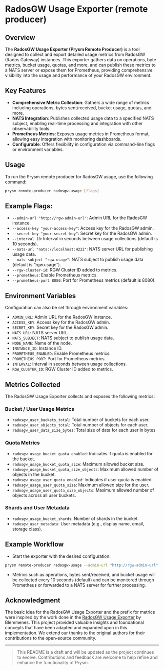 # RadosGW Usage Exporter (remote producer)

## Overview

The **RadosGW Usage Exporter (Prysm Remote Producer)** is a tool designed to collect and export
detailed usage metrics from RadosGW (Rados Gateway) instances. This exporter gathers data on
operations, byte metrics, bucket usage, quotas, and more, and can publish these metrics to a NATS
server or expose them for Prometheus, providing comprehensive visibility into the usage and
performance of your RadosGW environment.

## Key Features

- **Comprehensive Metric Collection**: Gathers a wide range of metrics including operations, bytes
  sent/received, bucket usage, quotas, and more.
- **NATS Integration**: Publishes collected usage data to a specified NATS subject, enabling
  real-time processing and integration with other observability tools.
- **Prometheus Metrics**: Exposes usage metrics in Prometheus format, allowing easy integration with
  monitoring dashboards.
- **Configurable**: Offers flexibility in configuration via command-line flags or environment
  variables.

## Usage

To run the Prysm remote producer for RadosGW usage, use the following command:

```bash
prysm remote-producer radosgw-usage [flags]
```

## Example Flags:

- `--admin-url "http://rgw-admin-url"`: Admin URL for the RadosGW instance.
- `--access-key "your-access-key"`: Access key for the RadosGW admin.
- `--secret-key "your-secret-key"`: Secret key for the RadosGW admin.
- `--interval 10`: Interval in seconds between usage collections (default is 10 seconds).
- `--nats-url "nats://localhost:4222"`: NATS server URL for publishing usage data.
- `--nats-subject "rgw.usage"`: NATS subject to publish usage data (default is “rgw.usage”).
- `--rgw-cluster-id`: RGW Cluster ID added to metrics.
- `--prometheus`: Enable Prometheus metrics.
- `--prometheus-port 8080`: Port for Prometheus metrics (default is 8080).

## Environment Variables

Configuration can also be set through environment variables:

- `ADMIN_URL`: Admin URL for the RadosGW instance.
- `ACCESS_KEY`: Access key for the RadosGW admin.
- `SECRET_KEY`: Secret key for the RadosGW admin.
- `NATS_URL`: NATS server URL.
- `NATS_SUBJECT`: NATS subject to publish usage data.
- `NODE_NAME`: Name of the node.
- `INSTANCE_ID`: Instance ID.
- `PROMETHEUS_ENABLED`: Enable Prometheus metrics.
- `PROMETHEUS_PORT`: Port for Prometheus metrics.
- `INTERVAL`: Interval in seconds between usage collections.
- `RGW_CLUSTER_ID`: RGW Cluster ID added to metrics.

## Metrics Collected

The RadosGW Usage Exporter collects and exposes the following metrics:


### Bucket / User Usage Metrics

- `radosgw_user_buckets_total`: Total number of buckets for each user.
- `radosgw_user_objects_total`: Total number of objects for each user.
- `radosgw_user_data_size_bytes`: Total size of data for each user in bytes

### Quota Metrics

- `radosgw_usage_bucket_quota_enabled`: Indicates if quota is enabled for the bucket.
- `radosgw_usage_bucket_quota_size`: Maximum allowed bucket size.
- `radosgw_usage_bucket_quota_size_objects`: Maximum allowed number of objects in the bucket.
- `radosgw_usage_user_quota_enabled`: Indicates if user quota is enabled.
- `radosgw_usage_user_quota_size`: Maximum allowed size for the user.
- `radosgw_usage_user_quota_size_objects`: Maximum allowed number of objects across all user buckets.

### Shards and User Metadata

- `radosgw_usage_bucket_shards`: Number of shards in the bucket.
- `radosgw_user_metadata`: User metadata (e.g., display name, email, storage class).


## Example Workflow

- Start the exporter with the desired configuration:

```bash
prysm remote-producer radosgw-usage --admin-url "http://rgw-admin-url" --access-key "your-access-key" --secret-key "your-secret-key" --rgw-cluster-id "rgw-cluster-id" --nats-url "nats://localhost:4222" --prometheus --prometheus-port 8080
```

- Metrics such as operations, bytes sent/received, and bucket usage will be collected every 10
  seconds (default) and can be monitored through Prometheus or forwarded to a NATS server for
  further processing.

## Acknowledgment

The basic idea for the RadosGW Usage Exporter and the prefix for metrics were inspired by the work
done in the [RadosGW Usage Exporter](https://github.com/blemmenes/radosgw_usage_exporter) by
Blemmenes. This project provided valuable insights and foundational concepts that have been adapted
and expanded upon in this implementation. We extend our thanks to the original authors for their
contributions to the open-source community.

---

> This README is a draft and will be updated as the project continues to evolve. Contributions and
> feedback are welcome to help refine and enhance the functionality of Prysm.
